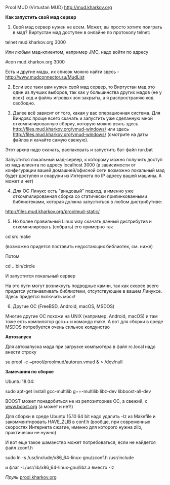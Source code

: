 Prool MUD (Virtustan MUD)
http://mud.kharkov.org

**Как запустить свой мад сервер**

1. Свой мад сервер нужен не всем. Может, вы просто хотите поиграть в мад?
Виртустан мад доступен в онлайне по протоколу telnet:

telnet mud.kharkov.org 3000

Или любым мад-клиентом, например JMC, надо войти по адресу

#con mud.kharkov.org 3000

Есть и другие мады, их список можно найти здесь - http://www.mudconnector.su/MudList

2. Если все таки вам нужен свой мад сервер, то Виртустан мад это один из лучших выборов,
так как у большинства других мадов (не у всех) код и файлы игровых зон закрыты,
а я распространяю код свободно.

3. Далее всё зависит от того, какая у вас операционная система. Для Виндовс проще всего
скачать и запустить уже сделанную мной откомпилированную сборку, которую можно взять
здесь http://files.mud.kharkov.org/vmud-windows/ или здесь http://files.mud.kharkov.org/vmud-windows/
(смотрите на даты файлов и качайте самую свежую).

Этот архив надо скачать, распаковать и запустить бат-файл run.bat

Запустится локальный мад-сервер, к которому можно получить доступ из мад-клиента по адресу
localhost 3000 (в зависимости от конфигурации вашей домашней/офисной сети возможно локальный мад
будет доступен и снаружи из Интернета по IP адресу вашей машины. А может и нет)

4. Для ОС Линукс есть "виндовый" подход, а именно уже откомпилированная сборка со статически прилинкованными
библиотеками, которая должна запуститься в любом дистрибутиве:

http://files.mud.kharkov.org/proolmud-static/

5. Но более правильный Linux way скачать данный дистрибутив и откомпилировать (собрать) его примерно так

cd src
make

(возможно придется поставить недостающих библиотек, см. ниже)

Потом

cd ..
bin/circle

И запустится локальный сервер

На это пути могут возникнуть подводные камни, так как скорее всего придется устанавливать библиотеки, отсутствующие
в вашем Линуксе. Здесь придется включить моск!

6. Другие ОС (FreeBSD, Android, macOS, MSDOS)

Многие другие ОС похожи на UNIX (например, Android, macOS) и там тоже есть компилятор gcc++ и команда make.
А вот для сборки в среде MSDOS потребуется очень сильное колдунство

**Автозапуск**

Для автозапуска мада при загрузке компьютера в файл rc.local надо внести строку

su prool -c ~prool/proolmud/autorun.vmud & > /dev/null

**Замечания по сборке**

Ubuntu 18.04:

sudo apt-get install gcc-multilib g++-multilib libz-dev libboost-all-dev

BOOST может понадобиться не из репозиториев ОС, а свежий, с www.boost.org (а может и нет!)

Для сборки в среде Ubuntu 15.10 64 bit надо удалить -lz из Makefile и закомментировать HAVE_ZLIB
в conf.h (вообще, при современных скоростях Интернета сжатие, именно для которого нужна zlib, практически не нужно)

И вот еще такое шаманство может потребоваться, если не найдется файл zconf.h

sudo ln -s /usr/include/x86_64-linux-gnu/zconf.h /usr/include

и флаг -L/usr/lib/x86_64-linux-gnu/libz.a вместо -lz

*Пруль*
[prool.kharkov.org](http://prool.kharkov.org)
